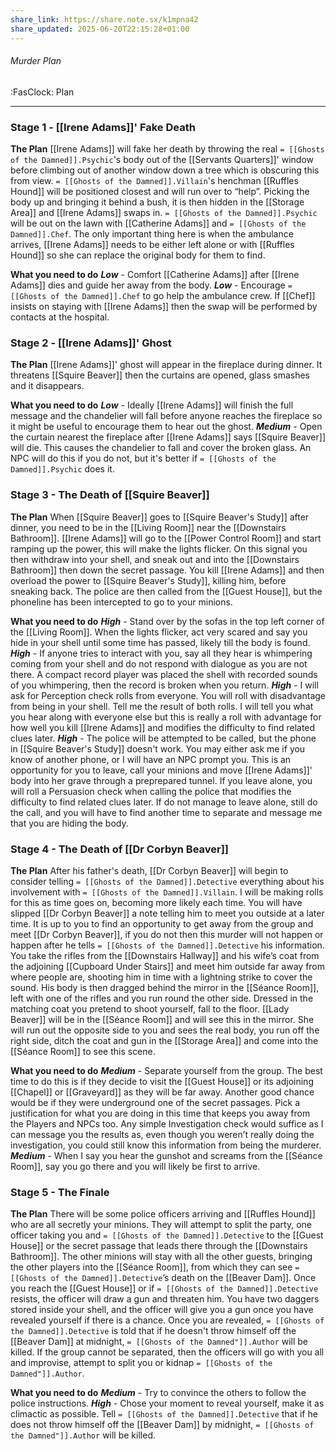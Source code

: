 ```yaml
---
share_link: https://share.note.sx/k1mpna42
share_updated: 2025-06-20T22:15:28+01:00
---
```

###### Murder Plan
<span class="sub2">:FasClock: Plan</span>

---

### Stage 1 - [[Irene Adams]]' Fake Death
**The Plan**
[[Irene Adams]] will fake her death by throwing the real `= [[Ghosts of the Damned]].Psychic`'s body out of the [[Servants Quarters]]' window before climbing out of another window down a tree which is obscuring this from view. `= [[Ghosts of the Damned]].Villain`'s henchman [[Ruffles Hound]] will be positioned closest and will run over to “help”. Picking the body up and bringing it behind a bush, it is then hidden in the [[Storage Area]] and [[Irene Adams]] swaps in. `= [[Ghosts of the Damned]].Psychic` will be out on the lawn with [[Catherine Adams]] and `= [[Ghosts of the Damned]].Chef`. The only important thing here is when the ambulance arrives, [[Irene Adams]] needs to be either left alone or with [[Ruffles Hound]] so she can replace the original body for them to find.

**What you need to do**
***Low*** - Comfort [[Catherine Adams]] after [[Irene Adams]] dies and guide her away from the body.
***Low*** - Encourage `= [[Ghosts of the Damned]].Chef` to go help the ambulance crew. If [[Chef]] insists on staying with [[Irene Adams]] then the swap will be performed by contacts at the hospital.

### Stage 2 - [[Irene Adams]]' Ghost
**The Plan**
[[Irene Adams]]' ghost will appear in the fireplace during dinner. It threatens [[Squire Beaver]] then the curtains are opened, glass smashes and it disappears. 

**What you need to do**
***Low*** - Ideally [[Irene Adams]] will finish the full message and the chandelier will fall before anyone reaches the fireplace so it might be useful to encourage them to hear out the ghost.
***Medium*** - Open the curtain nearest the fireplace after [[Irene Adams]] says [[Squire Beaver]] will die. This causes the chandelier to fall and cover the broken glass. An NPC will do this if you do not, but it's better if `= [[Ghosts of the Damned]].Psychic` does it.

### Stage 3 - The Death of [[Squire Beaver]]
**The Plan**
When [[Squire Beaver]] goes to [[Squire Beaver's Study]] after dinner, you need to be in the [[Living Room]] near the [[Downstairs Bathroom]]. [[Irene Adams]] will go to the [[Power Control Room]] and start ramping up the power, this will make the lights flicker. On this signal you then withdraw into your shell, and sneak out and into the [[Downstairs Bathroom]] then down the secret passage. You kill [[Irene Adams]] and then overload the power to [[Squire Beaver's Study]], killing him, before sneaking back. The police are then called from the [[Guest House]], but the phoneline has been intercepted to go to your minions.

**What you need to do**
***High*** - Stand over by the sofas in the top left corner of the [[Living Room]]. When the lights flicker, act very scared and say you hide in your shell until some time has passed, likely till the body is found.
***High*** - If anyone tries to interact with you, say all they hear is whimpering coming from your shell and do not respond with dialogue as you are not there. A compact record player was placed the shell with recorded sounds of you whimpering, then the record is broken when you return.
***High*** - I will ask for Perception check rolls from everyone. You will roll with disadvantage from being in your shell. Tell me the result of both rolls. I will tell you what you hear along with everyone else but this is really a roll with advantage for how well you kill [[Irene Adams]] and modifies the difficulty to find related clues later.
***High*** - The police will be attempted to be called, but the phone in [[Squire Beaver's Study]] doesn't work. You may either ask me if you know of another phone, or I will have an NPC prompt you. This is an opportunity for you to leave, call your minions and move [[Irene Adams]]' body into her grave through a preprepared tunnel. If you leave alone, you will roll a Persuasion check when calling the police that modifies the difficulty to find related clues later. If do not manage to leave alone, still do the call, and you will have to find another time to separate and message me that you are hiding the body. 

### Stage 4 - The Death of [[Dr Corbyn Beaver]]
**The Plan**
After his father's death, [[Dr Corbyn Beaver]] will begin to consider telling `= [[Ghosts of the Damned]].Detective` everything about his involvement with `= [[Ghosts of the Damned]].Villain`. I will be making rolls for this as time goes on, becoming more likely each time. You will have slipped [[Dr Corbyn Beaver]] a note telling him to meet you outside at a later time. It is up to you to find an opportunity to get away from the group and meet [[Dr Corbyn Beaver]], if you do not then this murder will not happen or happen after he tells `= [[Ghosts of the Damned]].Detective` his information.
You take the rifles from the [[Downstairs Hallway]] and his wife’s coat from the adjoining [[Cupboard Under Stairs]] and meet him outside far away from where people are, shooting him in time with a lightning strike to cover the sound. His body is then dragged behind the mirror in the [[Séance Room]], left with one of the rifles and you run round the other side. Dressed in the matching coat you pretend to shoot yourself, fall to the floor. [[Lady Beaver]] will be in the [[Séance Room]] and will see this in the mirror. She will run out the opposite side to you and sees the real body, you run off the right side, ditch the coat and gun in the [[Storage Area]] and come into the [[Séance Room]] to see this scene.

**What you need to do**
***Medium*** - Separate yourself from the group. The best time to do this is if they decide to visit the [[Guest House]] or its adjoining [[Chapel]] or [[Graveyard]] as they will be far away. Another good chance would be if they were underground one of the secret passages. Pick a justification for what you are doing in this time that keeps you away from the Players and NPCs too. Any simple Investigation check would suffice as I can message you the results as, even though you weren’t really doing the investigation, you could still know this information from being the murderer.
***Medium*** - When I say you hear the gunshot and screams from the [[Séance Room]], say you go there and you will likely be first to arrive.

### Stage 5 - The Finale
**The Plan**
There will be some police officers arriving and [[Ruffles Hound]] who are all secretly your minions. They will attempt to split the party, one officer taking you and `= [[Ghosts of the Damned]].Detective` to the [[Guest House]] or the secret passage that leads there through the [[Downstairs Bathroom]]. The other minions will stay with all the other guests, bringing the other players into the [[Séance Room]], from which they can see `= [[Ghosts of the Damned]].Detective`’s death on the [[Beaver Dam]]. Once you reach the [[Guest House]] or if `= [[Ghosts of the Damned]].Detective` resists, the officer will draw a gun and threaten him. You have two daggers stored inside your shell, and the officer will give you a gun once you have revealed yourself if there is a chance. Once you are revealed, `= [[Ghosts of the Damned]].Detective` is told that if he doesn't throw himself off the [[Beaver Dam]] at midnight, `= [[Ghosts of the Damned"]].Author` will be killed. If the group cannot be separated, then the officers will go with you all and improvise, attempt to split you or kidnap `= [[Ghosts of the Damned"]].Author`.

**What you need to do**
***Medium*** - Try to convince the others to follow the police instructions.
***High*** - Chose your moment to reveal yourself, make it as climactic as possible. Tell `= [[Ghosts of the Damned]].Detective` that if he does not throw himself off the [[Beaver Dam]] by midnight, `= [[Ghosts of the Damned"]].Author` will be killed.